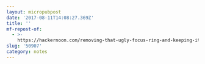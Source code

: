 ```yaml
---
layout: micropubpost
date: '2017-08-11T14:08:27.369Z'
title: ''
mf-repost-of:
  - >-
    https://hackernoon.com/removing-that-ugly-focus-ring-and-keeping-it-too-6c8727fefcd2?mc_cid=300ade2813&mc_eid=491f64d440
slug: '50907'
category: notes
---
```

